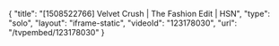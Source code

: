 {
    "title": "[1508522766] Velvet Crush | The Fashion Edit | HSN",
    "type": "solo",
    "layout": "iframe-static",
    "videoId": "123178030",
    "url": "\/tvpembed\/123178030"
}